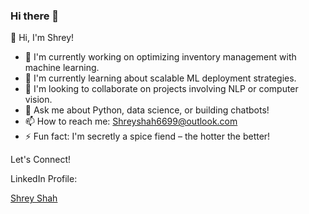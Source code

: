### Hi there 👋

<!--
**shreyshah6699/shreyshah6699** is a ✨ _special_ ✨ repository because its `README.md` (this file) appears on your GitHub profile.

Here are some ideas to get you started:

- 🔭 I’m currently working on ...
- 🌱 I’m currently learning ...
- 👯 I’m looking to collaborate on ...
- 🤔 I’m looking for help with ...
- 💬 Ask me about ...
- 📫 How to reach me: ...
- 😄 Pronouns: ...
- ⚡ Fun fact: ...
-->
👋 Hi, I'm Shrey!

- 🔭 I'm currently working on optimizing inventory management with machine learning.
- 🌱 I'm currently learning about scalable ML deployment strategies.
- 👯 I'm looking to collaborate on projects involving NLP or computer vision.
- 💬 Ask me about Python, data science, or building chatbots!
- 📫 How to reach me: Shreyshah6699@outlook.com
- ⚡ Fun fact: I'm secretly a spice fiend – the hotter the better!
  
Let's Connect!

LinkedIn Profile: <div class="badge-base LI-profile-badge" data-locale="en_US" data-size="large" data-theme="dark" data-type="HORIZONTAL" data-vanity="shrey-shah99" data-version="v1"><a class="badge-base__link LI-simple-link" href="https://www.linkedin.com/in/shrey-shah99?trk=profile-badge">Shrey Shah</a></div>
              
